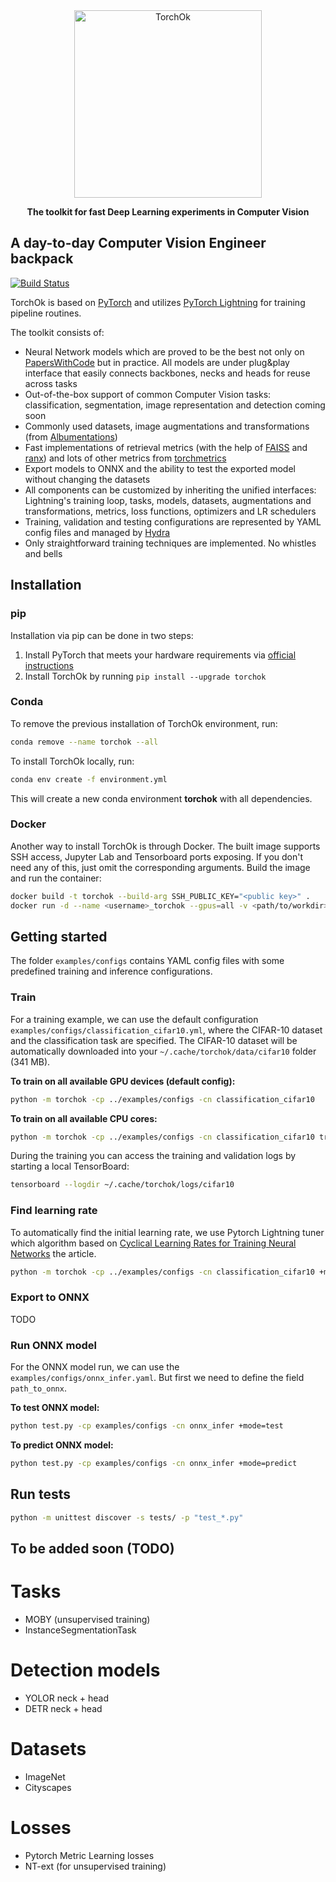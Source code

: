 <div align="center">

<img src="https://i.imgur.com/cpwsBrY.png" alt="TorchOk" style="width:300px; horizontal-align:middle"/>

**The toolkit for fast Deep Learning experiments in Computer Vision**

</div>

## A day-to-day Computer Vision Engineer backpack

[![Build Status](https://github.com/eora-ai/torchok/actions/workflows/flake8_checks.yaml/badge.svg?branch=main)](https://github.com/eora-ai/torchok/actions/workflows/flake8_checks.yaml)

TorchOk is based on [PyTorch](https://github.com/pytorch/pytorch) and utilizes [PyTorch Lightning](https://github.com/PyTorchLightning/pytorch-lightning) for training pipeline routines.

The toolkit consists of:
- Neural Network models which are proved to be the best not only on [PapersWithCode](https://paperswithcode.com/) but in practice. All models are under plug&play interface that easily connects backbones, necks and heads for reuse across tasks
- Out-of-the-box support of common Computer Vision tasks: classification, segmentation, image representation and detection coming soon
- Commonly used datasets, image augmentations and transformations (from [Albumentations](https://albumentations.ai/))
- Fast implementations of retrieval metrics (with the help of [FAISS](https://github.com/facebookresearch/faiss) and [ranx](https://github.com/AmenRa/ranx)) and lots of other metrics from [torchmetrics](https://torchmetrics.readthedocs.io/)
- Export models to ONNX and the ability to test the exported model without changing the datasets
- All components can be customized by inheriting the unified interfaces: Lightning's training loop, tasks, models, datasets, augmentations and transformations, metrics, loss functions, optimizers and LR schedulers
- Training, validation and testing configurations are represented by YAML config files and managed by [Hydra](https://hydra.cc/)
- Only straightforward training techniques are implemented. No whistles and bells

## Installation
### pip
Installation via pip can be done in two steps:
1. Install PyTorch that meets your hardware requirements via [official instructions](https://pytorch.org/get-started/locally/)
2. Install TorchOk by running `pip install --upgrade torchok`
### Conda
To remove the previous installation of TorchOk environment, run:
```bash
conda remove --name torchok --all
```
To install TorchOk locally, run:
```bash
conda env create -f environment.yml
```
This will create a new conda environment **torchok** with all dependencies.
### Docker
Another way to install TorchOk is through Docker. The built image supports SSH access, Jupyter Lab and Tensorboard ports exposing. If you don't need any of this, just omit the corresponding arguments. Build the image and run the container:
```bash
docker build -t torchok --build-arg SSH_PUBLIC_KEY="<public key>" .
docker run -d --name <username>_torchok --gpus=all -v <path/to/workdir>:/workdir -p <ssh_port>:22 -p <jupyter_port>:8888 -p <tensorboard_port>:6006 torchok
```

## Getting started
The folder `examples/configs` contains YAML config files with some predefined training and inference configurations.
### Train
For a training example, we can use the default configuration `examples/configs/classification_cifar10.yml`, where the CIFAR-10 dataset and the classification task are specified. The CIFAR-10 dataset will be automatically downloaded into your `~/.cache/torchok/data/cifar10` folder (341 MB).

**To train on all available GPU devices (default config):**
```bash
python -m torchok -cp ../examples/configs -cn classification_cifar10
```
**To train on all available CPU cores:**
```bash
python -m torchok -cp ../examples/configs -cn classification_cifar10 trainer.accelerator='cpu'
```
During the training you can access the training and validation logs by starting a local TensorBoard:
```bash
tensorboard --logdir ~/.cache/torchok/logs/cifar10
```
### Find learning rate
To automatically find the initial learning rate, we use Pytorch Lightning tuner which algorithm based on [Cyclical Learning Rates for Training Neural Networks](https://arxiv.org/abs/1506.01186) the article.
```bash
python -m torchok -cp ../examples/configs -cn classification_cifar10 +mode=find_lr
```

### Export to ONNX
TODO
### Run ONNX model
For the ONNX model run, we can use the `examples/configs/onnx_infer.yaml`.
But first we need to define the field `path_to_onnx`.

**To test ONNX model:**
```bash
python test.py -cp examples/configs -cn onnx_infer +mode=test
```

**To predict ONNX model:**
```bash
python test.py -cp examples/configs -cn onnx_infer +mode=predict
```

## Run tests
```bash
python -m unittest discover -s tests/ -p "test_*.py"
```
## To be added soon (TODO)
Tasks
=====
* MOBY (unsupervised training)
* InstanceSegmentationTask

Detection models
================
* YOLOR neck + head
* DETR neck + head

Datasets
========
* ImageNet
* Cityscapes

Losses
======
* Pytorch Metric Learning losses
* NT-ext (for unsupervised training)
